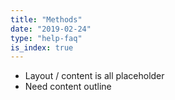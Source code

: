 ```yaml
---
title: "Methods"
date: "2019-02-24"
type: "help-faq"
is_index: true
---
```

- Layout / content is all placeholder
- Need content outline
